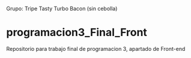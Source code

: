 Grupo: Tripe Tasty Turbo Bacon (sin cebolla)

# programacion3_Final_Front
Repositorio para trabajo final de programacion 3, apartado de Front-end


